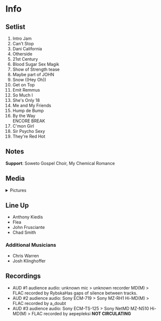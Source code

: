# Info

## Setlist

1. Intro Jam
2. Can't Stop
3. Dani California
4. Otherside
5. 21st Century
6. Blood Sugar Sex Magik
7. Show of Strength tease
8. Maybe part of JOHN
9. Snow ((Hey Oh))
10. Get on Top
11. Emit Remmus
12. So Much I
13. She's Only 18
14. Me and My Friends
15. Hump de Bump
16. By the Way
<br> ENCORE BREAK
17. C'mon Girl
18. Sir Psycho Sexy
19. They're Red Hot

## Notes

**Support**: Soweto Gospel Choir, My Chemical Romance

## Media 

<details>
  <summary>Pictures</summary>
  <!--<img alt="Setlist" title="Setlist" src="_.jpg" height="200" />
  <img alt="Clipping" title="Clipping" src="_.jpg" height="200" />
  <img alt="Flyer" title="Flyer" src="_.jpg" height="200" />-->
</details>

## Line Up

* Anthony Kiedis
* Flea
* John Frusciante
* Chad Smith

### Additional Musicians

* Chris Warren  
* Josh Klinghoffer

## Recordings

* AUD #1 audience audio: unknown mic > unknown recorder MD(M) > FLAC recorded by RybskaHas gaps of silence between tracks. 
* AUD #2 audience audio: Sony ECM-719 > Sony MZ-RH1 Hi-MD(M) > FLAC recorded by a_doubt 
* AUD #3 audience audio: Sony ECM-TS-125 > Sony NetMD MZ-N510 Hi-MD(M) > FLAC recorded by aepepleksi **NOT CIRCULATING**